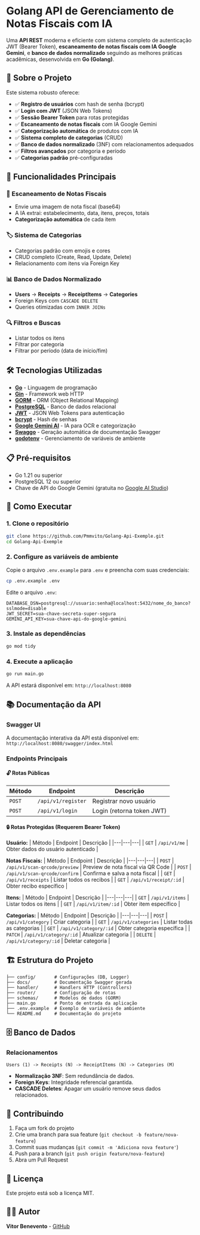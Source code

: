 # Golang API de Gerenciamento de Notas Fiscais com IA

Uma **API REST** moderna e eficiente com sistema completo de autenticação JWT (Bearer Token), **escaneamento de notas fiscais com IA Google Gemini**, e **banco de dados normalizado** seguindo as melhores práticas acadêmicas, desenvolvida em **Go (Golang)**.

## 🚀 Sobre o Projeto

Este sistema robusto oferece:

- ✅ **Registro de usuários** com hash de senha (bcrypt)
- ✅ **Login com JWT** (JSON Web Tokens)
- ✅ **Sessão Bearer Token** para rotas protegidas
- ✅ **Escaneamento de notas fiscais** com IA Google Gemini
- ✅ **Categorização automática** de produtos com IA
- ✅ **Sistema completo de categorias** (CRUD)
- ✅ **Banco de dados normalizado** (3NF) com relacionamentos adequados
- ✅ **Filtros avançados** por categoria e período
- ✅ **Categorias padrão** pré-configuradas

## 🎯 Funcionalidades Principais

### 📸 Escaneamento de Notas Fiscais
- Envie uma imagem de nota fiscal (base64)
- A IA extrai: estabelecimento, data, itens, preços, totais
- **Categorização automática** de cada item

### 🏷️ Sistema de Categorias
- Categorias padrão com emojis e cores
- CRUD completo (Create, Read, Update, Delete)
- Relacionamento com itens via Foreign Key

### 📊 Banco de Dados Normalizado
- **Users** → **Receipts** → **ReceiptItems** → **Categories**
- Foreign Keys com `CASCADE DELETE`
- Queries otimizadas com `INNER JOINs`

### 🔍 Filtros e Buscas
- Listar todos os itens
- Filtrar por categoria
- Filtrar por período (data de início/fim)

## 🛠️ Tecnologias Utilizadas

- **[Go](https://golang.org/)** - Linguagem de programação
- **[Gin](https://gin-gonic.com/)** - Framework web HTTP
- **[GORM](https://gorm.io/)** - ORM (Object Relational Mapping)
- **[PostgreSQL](https://www.postgresql.org/)** - Banco de dados relacional
- **[JWT](https://github.com/golang-jwt/jwt)** - JSON Web Tokens para autenticação
- **[bcrypt](https://pkg.go.dev/golang.org/x/crypto/bcrypt)** - Hash de senhas
- **[Google Gemini AI](https://ai.google.dev/)** - IA para OCR e categorização
- **[Swaggo](https://github.com/swaggo/swag)** - Geração automática de documentação Swagger
- **[godotenv](https://github.com/joho/godotenv)** - Gerenciamento de variáveis de ambiente

## 📋 Pré-requisitos

- Go 1.21 ou superior
- PostgreSQL 12 ou superior
- Chave de API do Google Gemini (gratuita no [Google AI Studio](https://makersuite.google.com/app/apikey))

## 🚀 Como Executar

### 1. Clone o repositório
```bash
git clone https://github.com/Pmmvito/Golang-Api-Exemple.git
cd Golang-Api-Exemple
```

### 2. Configure as variáveis de ambiente
Copie o arquivo `.env.example` para `.env` e preencha com suas credenciais:
```bash
cp .env.example .env
```
Edite o arquivo `.env`:
```env
DATABASE_DSN=postgresql://usuario:senha@localhost:5432/nome_do_banco?sslmode=disable
JWT_SECRET=sua-chave-secreta-super-segura
GEMINI_API_KEY=sua-chave-api-do-google-gemini
```

### 3. Instale as dependências
```bash
go mod tidy
```

### 4. Execute a aplicação
```bash
go run main.go
```
A API estará disponível em: `http://localhost:8080`

## 📚 Documentação da API

### Swagger UI
A documentação interativa da API está disponível em:
`http://localhost:8080/swagger/index.html`

### Endpoints Principais

#### 🔓 Rotas Públicas
| Método | Endpoint | Descrição |
|---|---|---|
| `POST` | `/api/v1/register` | Registrar novo usuário |
| `POST` | `/api/v1/login` | Login (retorna token JWT) |

#### 🔒 Rotas Protegidas (Requerem Bearer Token)

**Usuário:**
| Método | Endpoint | Descrição |
|---|---|---|
| `GET` | `/api/v1/me` | Obter dados do usuário autenticado |

**Notas Fiscais:**
| Método | Endpoint | Descrição |
|---|---|---|
| `POST` | `/api/v1/scan-qrcode/preview` | Preview de nota fiscal via QR Code |
| `POST` | `/api/v1/scan-qrcode/confirm` | Confirma e salva a nota fiscal |
| `GET` | `/api/v1/receipts` | Listar todos os recibos |
| `GET` | `/api/v1/receipt/:id` | Obter recibo específico |

**Itens:**
| Método | Endpoint | Descrição |
|---|---|---|
| `GET` | `/api/v1/items` | Listar todos os itens |
| `GET` | `/api/v1/item/:id` | Obter item específico |

**Categorias:**
| Método | Endpoint | Descrição |
|---|---|---|
| `POST` | `/api/v1/category` | Criar categoria |
| `GET` | `/api/v1/categories` | Listar todas as categorias |
| `GET` | `/api/v1/category/:id` | Obter categoria específica |
| `PATCH` | `/api/v1/category/:id` | Atualizar categoria |
| `DELETE` | `/api/v1/category/:id` | Deletar categoria |

## 🏗️ Estrutura do Projeto
```
├── config/       # Configurações (DB, Logger)
├── docs/         # Documentação Swagger gerada
├── handler/      # Handlers HTTP (Controllers)
├── router/       # Configuração de rotas
├── schemas/      # Modelos de dados (GORM)
├── main.go       # Ponto de entrada da aplicação
├── .env.example  # Exemplo de variáveis de ambiente
└── README.md     # Documentação do projeto
```

## 🗄️ Banco de Dados

### Relacionamentos
```
Users (1) -> Receipts (N) -> ReceiptItems (N) -> Categories (M)
```
- **Normalização 3NF**: Sem redundância de dados.
- **Foreign Keys**: Integridade referencial garantida.
- **CASCADE Deletes**: Apagar um usuário remove seus dados relacionados.

## 🤝 Contribuindo
1. Faça um fork do projeto
2. Crie uma branch para sua feature (`git checkout -b feature/nova-feature`)
3. Commit suas mudanças (`git commit -m 'Adiciona nova feature'`)
4. Push para a branch (`git push origin feature/nova-feature`)
5. Abra um Pull Request

## 📝 Licença
Este projeto está sob a licença MIT.

## 👨‍💻 Autor
**Vitor Benevento** - [GitHub](https://github.com/Pmmvito)
